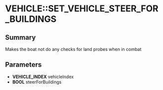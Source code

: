 # VEHICLE::SET_VEHICLE_STEER_FOR_BUILDINGS

## Summary
Makes the boat not do any checks for land probes when in combat

## Parameters
* **VEHICLE_INDEX** vehicleIndex
* **BOOL** steerForBuildings